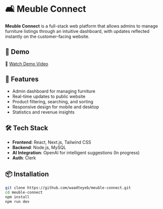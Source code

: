 # 🛋️ Meuble Connect

**Meuble Connect** is a full-stack web platform that allows admins to manage furniture listings through an intuitive dashboard, with updates reflected instantly on the customer-facing website.

## 🔗 Demo

🎥 [Watch Demo Video]([#](https://youtu.be/0fr0HCvMUtw)) 

## 🚀 Features

- Admin dashboard for managing furniture
- Real-time updates to public website
- Product filtering, searching, and sorting
- Responsive design for mobile and desktop
- Statistics and revenue insights

## 🛠️ Tech Stack

- **Frontend**: React, Next.js, Tailwind CSS
- **Backend**: Node.js, MySQL
- **AI Integration**: OpenAI for intelligent suggestions (In progress)
- **Auth**: Clerk

## 📦 Installation

```bash
git clone https://github.com/waadteyeb/meuble-connect.git
cd meuble-connect
npm install
npm run dev
```
